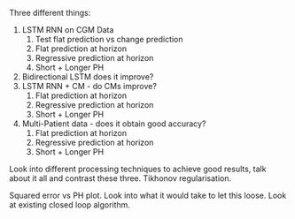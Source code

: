 Three different things:

1. LSTM RNN on CGM Data
	1. Test flat prediction vs change prediction
	2. Flat prediction at horizon
	3. Regressive prediction at horizon
	4. Short + Longer PH
2. Bidirectional LSTM does it improve?
3. LSTM RNN + CM - do CMs improve?
	1. Flat prediction at horizon
	2. Regressive prediction at horizon
	3. Short + Longer PH
4. Multi-Patient data - does it obtain good accuracy?
	1. Flat prediction at horizon
	2. Regressive prediction at horizon
	3. Short + Longer PH


Look into different processing techniques to achieve good results, talk about it all and contrast these three. Tikhonov regularisation.

Squared error vs PH plot.
Look into what it would take to let this loose.
Look at existing closed loop algorithm.

